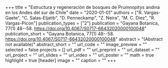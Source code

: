 +++
title = "Estructura y regeneración de bosques de Prumnopitys andina en los Andes del sur de Chile"
date = "2020-01-01"
authors = ["R. Vargas-Gaete", "C. Salas-Eljatib", "D. Penneckamp", "Z. Neira", "M. C. Diez", "R. Vargas-Picon"]
publication_types = ["2"]
publication = "Gayana Botanica, 77(1) 48--58. https://doi.org/10.4067/S0717-66432020000100048"
publication_short = "Gayana Botanica, 77(1) 48--58. https://doi.org/10.4067/S0717-66432020000100048"
abstract = "(Abstract not available)"
abstract_short = ""
url_code = ""
image_preview = ""
selected = false
projects = []
url_pdf = ""
url_preprint = ""
url_dataset = ""
url_project = ""
url_slides = ""
url_video = ""
url_poster = ""
math = true
highlight = true
[header]
image = ""
caption = ""
+++
